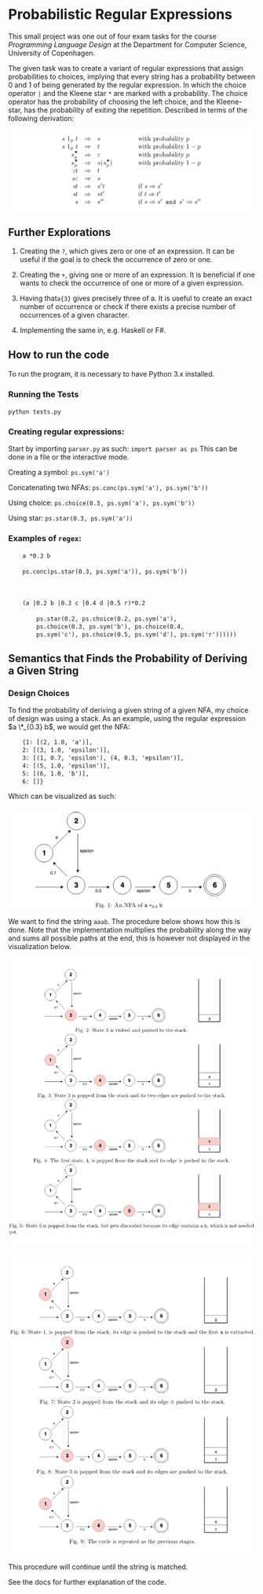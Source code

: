 
# Probabilistic Regular Expressions

This small project was one out of four exam tasks for the course *Programming Language Design* at the Department for Computer Science, University of Copenhagen.

The given task was to create a variant of regular expressions that assign probabilities to choices, implying that every string has a probability between 0 and 1 of being generated by the regular expression. In which the choice operator `|` and the Kleene star `*` are marked with a probability. The choice operator has the probability of choosing the left choice, and the Kleene-star, has the probability of exiting the repetition. Described in terms of the following derivation:

![](pics/image.png)

## Further Explorations

1.  Creating the `?`, which gives zero or one of an expression. It can be useful if the goal is to check the occurrence of zero or one.

2. Creating the `+`, giving one or more of an expression. It is beneficial if one wants to check the occurrence of one or more of a given expression.

3. Having that`a{3}` gives precisely three of a. It is useful to create an exact number of occurrence or check if there exists a precise number of occurrences of a given character.

4. Implementing the same in, e.g. Haskell or F\#. 


## How to run the code

To run the program, it is necessary to have Python 3.x installed. 

### Running the Tests
`python tests.py`


### Creating regular expressions: 
Start by importing `parser.py` as such: `import parser as ps`
This can be done in a file or the interactive mode.

Creating a symbol: 
`ps.sym('a')`

Concatenating two NFAs: 
`ps.conc(ps.sym('a'), ps.sym('b'))`

Using choice:
`ps.choice(0.3, ps.sym('a'), ps.sym('b'))`

Using star:
`ps.star(0.3, ps.sym('a'))`


### Examples of `regex`: 
```
    a *0.3 b

    ps.conc(ps.star(0.3, ps.sym('a')), ps.sym('b'))



    (a |0.2 b |0.3 c |0.4 d |0.5 r)*0.2

        ps.star(0.2, ps.choice(0.2, ps.sym('a'), 
        ps.choice(0.3, ps.sym('b'), ps.choice(0.4, 
        ps.sym('c'), ps.choice(0.5, ps.sym('d'), ps.sym('r'))))))
```

## Semantics that Finds the Probability of Deriving a Given String

### Design Choices
To find the probability of deriving a given string of a given NFA, my choice of design was using a stack. As an example, using the 
regular expression $a \*_{0.3} b$, we would get the NFA:

```
	{1: [(2, 1.0, 'a')], 
	2: [(3, 1.0, 'epsilon')], 
	3: [(1, 0.7, 'epsilon'), (4, 0.3, 'epsilon')], 
	4: [(5, 1.0, 'epsilon')], 
	5: [(6, 1.0, 'b')], 
	6: []}
```

Which can be visualized as such:

![](pics/first.png)

We want to find the string `aaab`. The procedure below shows how this is done. Note that the implementation multiplies the probability along the way and sums all possible paths at the end, this is however not displayed in the visualization below. 


![](pics/second.png)

![](pics/third.png)


This procedure will continue until the string is matched.



See the docs for further explanation of the code. 



